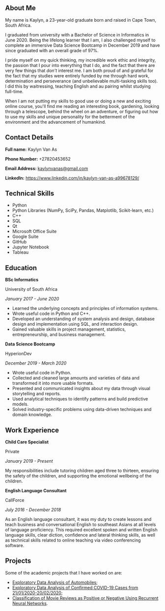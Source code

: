 ## About Me
My name is Kaylyn, a 23-year-old graduate born and raised in Cape Town, South Africa.

I graduated from university with a Bachelor of Science in Informatics in June 2020. Being the lifelong learner that I am, I also challenged myself to complete an immersive Data Science Bootcamp in December 2019 and have since graduated with an overall grade of 97%.

I pride myself on my quick thinking, my incredible work ethic and integrity, the passion that I pour into everything that I do, and the fact that there are very few things that *don't* interest me. I am both proud of and grateful for the fact that my studies were entirely funded by me through hard work, determination and perseverance (and unbelievable multi-tasking skills too). I did this by waitressing, teaching English and au pairing whilst studying full-time.

When I am not putting my skills to good use or doing a new and exciting online course, you'll find me reading an interesting book, gardening, looking through a telescope, behind the wheel on an adventure, or figuring out how to use my skills and unique personality for the betterment of the environment and the advancement of humankind.

## Contact Details
**Full name:** Kaylyn Van As

**Phone Number:** +27820453652

**Email Address:** kaylynvanas@gmail.com

**LinkedIn:** https://www.linkedin.com/in/kaylyn-van-as-a99678129/

## Technical Skills
- Python
- Python Libraries (NumPy, SciPy, Pandas, Matplotlib, Scikit-learn, etc.)
- C++
- SQL
- Qt
- Microsoft Office Suite
- Google Suite
- GitHub
- Jupyter Notebook
- Tableau

## Education
**BSc Informatics**

University of South Africa

*January 2017 - June 2020*

- Learned the underlying concepts and principles of information systems.
- Wrote useful code in Python and C++.
- Developed an understanding of system analysis and design, database design and implementation using SQL, and interaction design.
- Gained valuable skills in project management, statistics, entrepreneurship, and business management.

**Data Science Bootcamp**

HyperionDev

*December 2019 - March 2020*

- Wrote useful code in Python.
- Collected and cleaned large amounts and varieties of data and transformed it into more usable formats.
- Presented and communicated insights about my data through visual storytelling and reports.
- Used analytical techniques to identify patterns and build predictive models.
- Solved industry-specific problems using data-driven techniques and domain knowledge.

## Work Experience
**Child Care Specialist**

Private

*January 2019 - Present*

My responsibilities include tutoring children aged three to thirteen, ensuring the safety of the children, and supporting the emotional wellbeing of the children.

**English Language Consultant**

CallForce

*July 2016 - December 2018*

As an English language consultant, it was my duty to create lessons and teach business and conversational English to southeast Asians at all levels of language proficiency. This required excellent spoken and written English language skills, clear diction, confidence and lateral thinking skills, as well as technical skills related to online teaching via video conferencing software.

## Projects

Some of the academic projects that I have worked on are:
- [Exploratory Data Analysis of Automobiles](https://github.com/kaylynvanas/automobile_eda);
- [Exploratory Data Analysis of Confirmed COVID-19 Cases from 21/01/2020-20/02/2020](https://github.com/kaylynvanas/covid-19_eda);
- [Classification of Movie Reviews as Positive or Negative Using Recurrent Neural Networks](https://github.com/kaylynvanas/movie-review_rnn).
